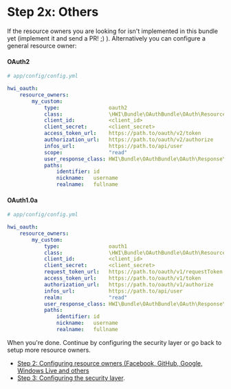 Step 2x: Others
===============
If the resource owners you are looking for isn't implemented in this bundle yet
(implement it and send a PR! ;) ). Alternatively you can configure a general
resource owner:

#### OAuth2
```yaml
# app/config/config.yml

hwi_oauth:
    resource_owners:
        my_custom:
            type:                oauth2
            class:               \HWI\Bundle\OAuthBundle\OAuth\ResourceOwner\GenericOAuth2ResourceOwner
            client_id:           <client_id>
            client_secret:       <client_secret>
            access_token_url:    https://path.to/oauth/v2/token
            authorization_url:   https://path.to/oauth/v2/authorize
            infos_url:           https://path.to/api/user
            scope:               "read"
            user_response_class: HWI\Bundle\OAuthBundle\OAuth\Response\PathUserResponse
            paths:
                identifier: id
                nickname:   username
                realname:   fullname
```

#### OAuth1.0a

```yaml
# app/config/config.yml

hwi_oauth:
    resource_owners:
        my_custom:
            type:                oauth1
            class:               \HWI\Bundle\OAuthBundle\OAuth\ResourceOwner\GenericOAuth1ResourceOwner
            client_id:           <client_id>
            client_secret:       <client_secret>
            request_token_url:   https://path.to/oauth/v1/requestToken
            access_token_url:    https://path.to/oauth/v1/token
            authorization_url:   https://path.to/oauth/v1/authorize
            infos_url:           https://path.to/api/user
            realm:               "read"
            user_response_class: HWI\Bundle\OAuthBundle\OAuth\Response\PathUserResponse
            paths:
                identifier: id
                nickname:   username
                realname:   fullname
```

When you're done. Continue by configuring the security layer or go back to
setup more resource owners.

- [Step 2: Configuring resource owners (Facebook, GitHub, Google, Windows Live and others](../2-configuring_resource_owners.md)
- [Step 3: Configuring the security layer](../3-configuring_the_security_layer.md).
